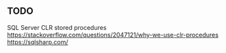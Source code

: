 
## TODO

SQL Server CLR stored procedures https://stackoverflow.com/questions/2047121/why-we-use-clr-procedures https://sqlsharp.com/
